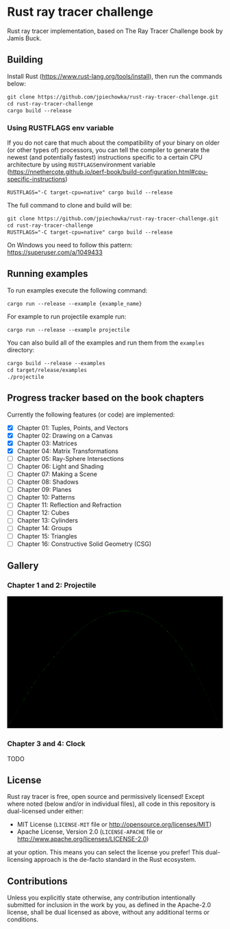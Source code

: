 # Rust ray tracer challenge
Rust ray tracer implementation, based on The Ray Tracer Challenge book by Jamis Buck.

## Building

Install Rust (https://www.rust-lang.org/tools/install), then run the commands below:

```
git clone https://github.com/jpiechowka/rust-ray-tracer-challenge.git
cd rust-ray-tracer-challenge
cargo build --release
```

### Using RUSTFLAGS env variable

If you do not care that much about the compatibility of your binary on older (or other types of) processors, you can tell the compiler to generate the newest (and potentially fastest) instructions specific to a certain CPU architecture by using `RUSTFLAGS`environment variable (https://nnethercote.github.io/perf-book/build-configuration.html#cpu-specific-instructions)

```
RUSTFLAGS="-C target-cpu=native" cargo build --release
```

The full command to clone and build will be:

```
git clone https://github.com/jpiechowka/rust-ray-tracer-challenge.git
cd rust-ray-tracer-challenge
RUSTFLAGS="-C target-cpu=native" cargo build --release
```

On Windows you need to follow this pattern: https://superuser.com/a/1049433

## Running examples

To run examples execute the following command:

```
cargo run --release --example {example_name}
```

For example to run projectile example run:

```
cargo run --release --example projectile
```

You can also build all of the examples and run them from the `examples` directory:

```
cargo build --release --examples
cd target/release/examples
./projectile
```

## Progress tracker based on the book chapters

Currently the following features (or code) are implemented:

- [X] Chapter 01: Tuples, Points, and Vectors
- [X] Chapter 02: Drawing on a Canvas
- [X] Chapter 03: Matrices
- [X] Chapter 04: Matrix Transformations
- [ ] Chapter 05: Ray-Sphere Intersections
- [ ] Chapter 06: Light and Shading
- [ ] Chapter 07: Making a Scene
- [ ] Chapter 08: Shadows
- [ ] Chapter 09: Planes
- [ ] Chapter 10: Patterns
- [ ] Chapter 11: Reflection and Refraction
- [ ] Chapter 12: Cubes
- [ ] Chapter 13: Cylinders
- [ ] Chapter 14: Groups
- [ ] Chapter 15: Triangles
- [ ] Chapter 16: Constructive Solid Geometry (CSG)

## Gallery

### Chapter 1 and 2: Projectile

<p align="center">
  <img src="/examples/projectile/projectile.png" width="800" title="projectile">
</p>

### Chapter 3 and 4: Clock

TODO

## License

Rust ray tracer is free, open source and permissively licensed! Except where noted (below and/or in individual files), all code in this repository is dual-licensed under either:

* MIT License (`LICENSE-MIT` file or http://opensource.org/licenses/MIT)
* Apache License, Version 2.0 (`LICENSE-APACHE` file or http://www.apache.org/licenses/LICENSE-2.0)

at your option. This means you can select the license you prefer! This dual-licensing approach is the de-facto standard in the Rust ecosystem.

## Contributions

Unless you explicitly state otherwise, any contribution intentionally submitted for inclusion in the work by you, as defined in the Apache-2.0 license, shall be dual licensed as above, without any additional terms or conditions.

